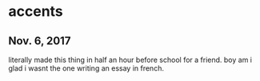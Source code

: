 # accents

## Nov. 6, 2017

literally made this thing in half an hour before school for a friend. boy am i glad i wasnt the one writing an essay in french.
